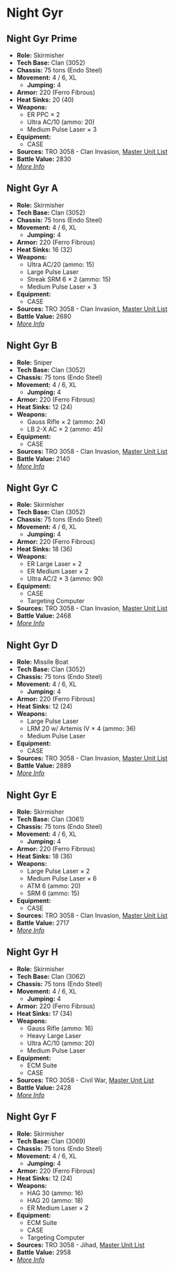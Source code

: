 # Night Gyr
## Night Gyr Prime
- **Role:** Skirmisher
- **Tech Base:** Clan (3052)
- **Chassis:** 75 tons (Endo Steel)
- **Movement:** 4 / 6, XL
  - **Jumping:** 4
- **Armor:** 220 (Ferro Fibrous)
- **Heat Sinks:** 20 (40)
- **Weapons:**
  - ER PPC × 2
  - Ultra AC/10 (ammo: 20)
  - Medium Pulse Laser × 3
- **Equipment:**
  - CASE
- **Sources:** TRO 3058 - Clan Invasion, [Master Unit List](http://masterunitlist.info/Unit/Details/2270/night-gyr-prime)
- **Battle Value:** 2830
- [*More Info*](night_gyr/night_gyr_prime.md)

## Night Gyr A
- **Role:** Skirmisher
- **Tech Base:** Clan (3052)
- **Chassis:** 75 tons (Endo Steel)
- **Movement:** 4 / 6, XL
  - **Jumping:** 4
- **Armor:** 220 (Ferro Fibrous)
- **Heat Sinks:** 16 (32)
- **Weapons:**
  - Ultra AC/20 (ammo: 15)
  - Large Pulse Laser
  - Streak SRM 6 × 2 (ammo: 15)
  - Medium Pulse Laser × 3
- **Equipment:**
  - CASE
- **Sources:** TRO 3058 - Clan Invasion, [Master Unit List](http://masterunitlist.info/Unit/Details/2263/night-gyr-a)
- **Battle Value:** 2680
- [*More Info*](night_gyr/night_gyr_a.md)

## Night Gyr B
- **Role:** Sniper
- **Tech Base:** Clan (3052)
- **Chassis:** 75 tons (Endo Steel)
- **Movement:** 4 / 6, XL
  - **Jumping:** 4
- **Armor:** 220 (Ferro Fibrous)
- **Heat Sinks:** 12 (24)
- **Weapons:**
  - Gauss Rifle × 2 (ammo: 24)
  - LB 2-X AC × 2 (ammo: 45)
- **Equipment:**
  - CASE
- **Sources:** TRO 3058 - Clan Invasion, [Master Unit List](http://masterunitlist.info/Unit/Details/2264/night-gyr-b)
- **Battle Value:** 2140
- [*More Info*](night_gyr/night_gyr_b.md)

## Night Gyr C
- **Role:** Skirmisher
- **Tech Base:** Clan (3052)
- **Chassis:** 75 tons (Endo Steel)
- **Movement:** 4 / 6, XL
  - **Jumping:** 4
- **Armor:** 220 (Ferro Fibrous)
- **Heat Sinks:** 18 (36)
- **Weapons:**
  - ER Large Laser × 2
  - ER Medium Laser × 2
  - Ultra AC/2 × 3 (ammo: 90)
- **Equipment:**
  - CASE
  - Targeting Computer
- **Sources:** TRO 3058 - Clan Invasion, [Master Unit List](http://masterunitlist.info/Unit/Details/2265/night-gyr-c)
- **Battle Value:** 2468
- [*More Info*](night_gyr/night_gyr_c.md)

## Night Gyr D
- **Role:** Missile Boat
- **Tech Base:** Clan (3052)
- **Chassis:** 75 tons (Endo Steel)
- **Movement:** 4 / 6, XL
  - **Jumping:** 4
- **Armor:** 220 (Ferro Fibrous)
- **Heat Sinks:** 12 (24)
- **Weapons:**
  - Large Pulse Laser
  - LRM 20 w/ Artemis IV × 4 (ammo: 36)
  - Medium Pulse Laser
- **Equipment:**
  - CASE
- **Sources:** TRO 3058 - Clan Invasion, [Master Unit List](http://masterunitlist.info/Unit/Details/2266/night-gyr-d)
- **Battle Value:** 2889
- [*More Info*](night_gyr/night_gyr_d.md)

## Night Gyr E
- **Role:** Skirmisher
- **Tech Base:** Clan (3061)
- **Chassis:** 75 tons (Endo Steel)
- **Movement:** 4 / 6, XL
  - **Jumping:** 4
- **Armor:** 220 (Ferro Fibrous)
- **Heat Sinks:** 18 (36)
- **Weapons:**
  - Large Pulse Laser × 2
  - Medium Pulse Laser × 6
  - ATM 6 (ammo: 20)
  - SRM 6 (ammo: 15)
- **Equipment:**
  - CASE
- **Sources:** TRO 3058 - Clan Invasion, [Master Unit List](http://masterunitlist.info/Unit/Details/2267/night-gyr-e)
- **Battle Value:** 2717
- [*More Info*](night_gyr/night_gyr_e.md)

## Night Gyr H
- **Role:** Skirmisher
- **Tech Base:** Clan (3062)
- **Chassis:** 75 tons (Endo Steel)
- **Movement:** 4 / 6, XL
  - **Jumping:** 4
- **Armor:** 220 (Ferro Fibrous)
- **Heat Sinks:** 17 (34)
- **Weapons:**
  - Gauss Rifle (ammo: 16)
  - Heavy Large Laser
  - Ultra AC/10 (ammo: 20)
  - Medium Pulse Laser
- **Equipment:**
  - ECM Suite
  - CASE
- **Sources:** TRO 3058 - Civil War, [Master Unit List](http://masterunitlist.info/Unit/Details/2269/night-gyr-h)
- **Battle Value:** 2428
- [*More Info*](night_gyr/night_gyr_h.md)

## Night Gyr F
- **Role:** Skirmisher
- **Tech Base:** Clan (3069)
- **Chassis:** 75 tons (Endo Steel)
- **Movement:** 4 / 6, XL
  - **Jumping:** 4
- **Armor:** 220 (Ferro Fibrous)
- **Heat Sinks:** 12 (24)
- **Weapons:**
  - HAG 30 (ammo: 16)
  - HAG 20 (ammo: 18)
  - ER Medium Laser × 2
- **Equipment:**
  - ECM Suite
  - CASE
  - Targeting Computer
- **Sources:** TRO 3058 - Jihad, [Master Unit List](http://masterunitlist.info/Unit/Details/2268/night-gyr-f)
- **Battle Value:** 2958
- [*More Info*](night_gyr/night_gyr_f.md)

